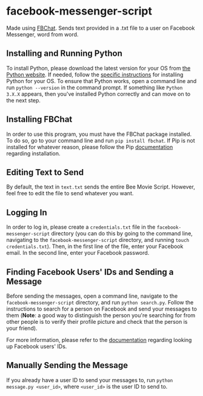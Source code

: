 # facebook-messenger-script
Made using [FBChat](https://github.com/carpedm20/fbchat "Thank you FBChat <3").
Sends text provided in a .txt file to a user on Facebook Messenger, word from word.

## Installing and Running Python
To install Python, please download the latest version for your OS from [the Python website](https://www.python.org/downloads/ "Love you Python <3"). If needed, follow the [specific instructions](https://realpython.com/installing-python/ "Python Installation") for installing Python for your OS. To ensure that Python works, open a command line and run `python --version` in the command prompt. If something like `Python 3.X.X` appears, then you've installed Python correctly and can move on to the next step.  

## Installing FBChat
In order to use this program, you must have the FBChat package installed. To do so, go to your command line and run `pip install fbchat`. If Pip is not installed for whatever reason, please follow the Pip [documentation](https://pip.pypa.io/en/stable/installing/ "Pip Installation") regarding installation.

## Editing Text to Send
By default, the text in `text.txt` sends the entire Bee Movie Script. However, feel free to edit the file to send whatever you want.

## Logging In
In order to log in, please create a `credentials.txt` file in the `facebook-messenger-script` directory (you can do this by going to the command line, navigating to the `facebook-messenger-script` directory, and running `touch credentials.txt`). Then, in the first line of the file, enter your Facebook email. In the second line, enter your Facebook password.

## Finding Facebook Users' IDs and Sending a Message
Before sending the messages, open a command line, navigate to the `facebook-messenger-script` directory, and run `python search.py`. Follow the instructions to search for a person on Facebook and send your messages to them (**Note**: a good way to distinguish the person you're searching for from other people is to verify their profile picture and check that the person is your friend).

For more information, please refer to the [documentation](https://fbchat.readthedocs.io/en/stable/examples.html#fetching-information "FBChat Docs") regarding looking up Facebook users' IDs.

## Manually Sending the Message
If you already have a user ID to send your messages to, run `python message.py <user_id>`, where `<user_id>` is the user ID to send to.